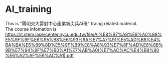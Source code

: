 # AI_training
This is "陽明交大雷射中心產業新尖兵AI班" traing related material.  
The course infomation is  
 https://it.stem.lasercenter.nycu.edu.tw/file/AI%E8%B7%A8%E9%A0%98%E5%9F%9F%E6%95%B8%E6%93%9A%E7%A7%91%E5%AD%B8%E4%BA%BA%E6%89%8D%E5%9F%B9%E8%A8%93%E7%8F%AD%E6%8B%9B%E7%94%9F%E7%B0%A1%E7%AB%A0(%E7%AC%AC%E4%B8%80%E6%A2%AF%E6%AC%A1).pdf    
